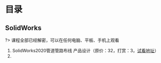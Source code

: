 # 目录


## SolidWorks
?> 课程全部已经解密，可以在任何电脑、平板、手机上观看

1. SolidWorks2020管道管路布线 产品设计（原价：32，打赏：3，[试看地址](https://www.bilibili.com/video/av84409819)）
2. 
